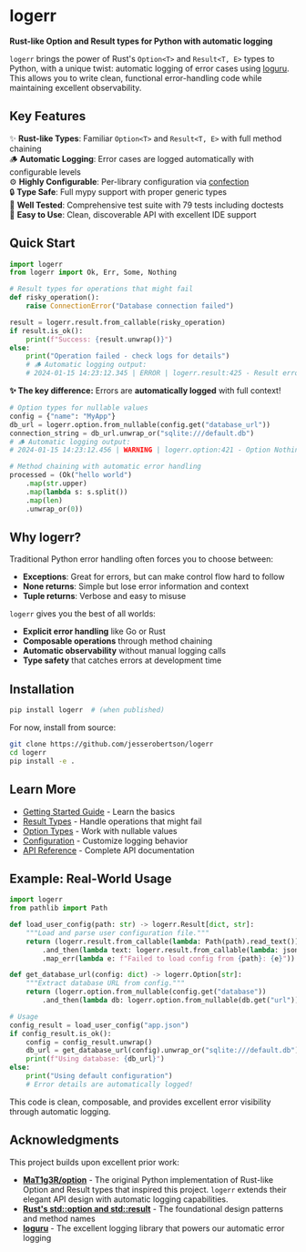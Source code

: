 # logerr

**Rust-like Option and Result types for Python with automatic logging**

`logerr` brings the power of Rust's `Option<T>` and `Result<T, E>` types to Python, with a unique twist: automatic logging of error cases using [loguru](https://github.com/Delgan/loguru). This allows you to write clean, functional error-handling code while maintaining excellent observability.

## Key Features

✨ **Rust-like Types**: Familiar `Option<T>` and `Result<T, E>` with full method chaining  
🪵 **Automatic Logging**: Error cases are logged automatically with configurable levels  
⚙️ **Highly Configurable**: Per-library configuration via [confection](https://github.com/explosion/confection)  
🔒 **Type Safe**: Full mypy support with proper generic types  
🧪 **Well Tested**: Comprehensive test suite with 79 tests including doctests  
🚀 **Easy to Use**: Clean, discoverable API with excellent IDE support  

## Quick Start

```python
import logerr
from logerr import Ok, Err, Some, Nothing

# Result types for operations that might fail
def risky_operation():
    raise ConnectionError("Database connection failed")

result = logerr.result.from_callable(risky_operation)
if result.is_ok():
    print(f"Success: {result.unwrap()}")
else:
    print("Operation failed - check logs for details")
    # 🪵 Automatic logging output:
    # 2024-01-15 14:23:12.345 | ERROR | logerr.result:425 - Result error in risky_operation:2 - Database connection failed
```

**✨ The key difference:** Errors are **automatically logged** with full context!

```python
# Option types for nullable values  
config = {"name": "MyApp"}
db_url = logerr.option.from_nullable(config.get("database_url"))
connection_string = db_url.unwrap_or("sqlite:///default.db")
# 🪵 Automatic logging output:
# 2024-01-15 14:23:12.456 | WARNING | logerr.option:421 - Option Nothing in from_nullable:1 - Value was None

# Method chaining with automatic error handling
processed = (Ok("hello world")
    .map(str.upper)
    .map(lambda s: s.split())
    .map(len)
    .unwrap_or(0))
```

## Why logerr?

Traditional Python error handling often forces you to choose between:

- **Exceptions**: Great for errors, but can make control flow hard to follow
- **None returns**: Simple but lose error information and context
- **Tuple returns**: Verbose and easy to misuse

`logerr` gives you the best of all worlds:

- **Explicit error handling** like Go or Rust
- **Composable operations** through method chaining  
- **Automatic observability** without manual logging calls
- **Type safety** that catches errors at development time

## Installation

```bash
pip install logerr  # (when published)
```

For now, install from source:

```bash
git clone https://github.com/jesserobertson/logerr
cd logerr
pip install -e .
```

## Learn More

- [Getting Started Guide](guide/getting-started.md) - Learn the basics
- [Result Types](guide/result-types.md) - Handle operations that might fail  
- [Option Types](guide/option-types.md) - Work with nullable values
- [Configuration](guide/configuration.md) - Customize logging behavior
- [API Reference](api/result.md) - Complete API documentation

## Example: Real-World Usage

```python
import logerr
from pathlib import Path

def load_user_config(path: str) -> logerr.Result[dict, str]:
    """Load and parse user configuration file."""
    return (logerr.result.from_callable(lambda: Path(path).read_text())
        .and_then(lambda text: logerr.result.from_callable(lambda: json.loads(text)))
        .map_err(lambda e: f"Failed to load config from {path}: {e}"))

def get_database_url(config: dict) -> logerr.Option[str]:
    """Extract database URL from config."""
    return (logerr.option.from_nullable(config.get("database"))
        .and_then(lambda db: logerr.option.from_nullable(db.get("url"))))

# Usage
config_result = load_user_config("app.json")
if config_result.is_ok():
    config = config_result.unwrap()
    db_url = get_database_url(config).unwrap_or("sqlite:///default.db")
    print(f"Using database: {db_url}")
else:
    print("Using default configuration")
    # Error details are automatically logged!
```

This code is clean, composable, and provides excellent error visibility through automatic logging.

## Acknowledgments

This project builds upon excellent prior work:

- **[MaT1g3R/option](https://github.com/MaT1g3R/option)** - The original Python implementation of Rust-like Option and Result types that inspired this project. `logerr` extends their elegant API design with automatic logging capabilities.
- **[Rust's std::option and std::result](https://doc.rust-lang.org/)** - The foundational design patterns and method names
- **[loguru](https://github.com/Delgan/loguru)** - The excellent logging library that powers our automatic error logging